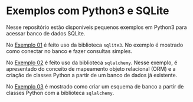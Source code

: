 # Exemplos com Python3 e SQLite

Nesse repositório estão disponíveis pequenos exemplos em Python3 para acessar banco de dados SQLite.

No [Exemplo 01](ex01) é feito uso da biblioteca `sqlite3`. No exemplo é mostrado como conectar no banco e fazer consultas simples.

No [Exemplo 02](ex02) é feito uso da biblioteca `sqlalchemy`. Nesse exemplo, é apresentado do conceito de mapeamento objeto relacional (ORM) e a criação de classes Python a partir de um banco de dados já existente.

No [Exemplo 03](ex03) é mostrado como criar um esquema de banco a partir de classes Python com a biblioteca `sqlalchemy`.